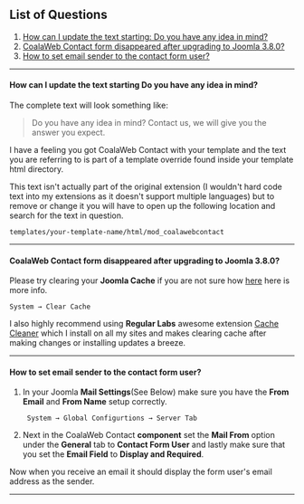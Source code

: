 ## List of Questions
1.  [How can I update the text starting: Do you have any idea in mind?](#q1)
2.  [CoalaWeb Contact form disappeared after upgrading to Joomla 3.8.0?](#q2)
2.  [How to set email sender to the contact form user?](#q3)

***

#### <a class="doc-top" name="q1"></a>How can I update the text starting **Do you have any idea in mind?**

The complete text will look something like:

> Do you have any idea in mind? Contact us, we will give you the answer you expect. 

I have a feeling you got CoalaWeb Contact with your template and the text you are referring to is part of a template override found inside your template html directory.

This text isn't actually part of the original extension (I wouldn't hard code text into my extensions as it doesn't support multiple languages) but to remove or change it you will have to open up the following location and search for the text in question.

    templates/your-template-name/html/mod_coalawebcontact

***

#### <a class="doc-top" name="q2"></a>CoalaWeb Contact form disappeared after upgrading to Joomla **3.8.0**?

Please try clearing your **Joomla Cache** if you are not sure how [here](https://docs.joomla.org/Help37:Site_Maintenance_Clear_Cache) here is more info.

    System → Clear Cache
    
I also highly recommend using **Regular Labs** awesome extension [Cache Cleaner](https://www.regularlabs.com/extensions/cachecleaner) which I install on all my sites and makes clearing cache after making changes or installing updates a breeze.

***

#### <a class="doc-top" name="q3"></a>How to set email sender to the contact form user?

1. In your Joomla **Mail Settings**(See Below) make sure you have the **From Email** and **From Name** setup correctly.

        System → Global Configurtions → Server Tab

2. Next in the CoalaWeb Contact **component** set the **Mail From** option under the **General** tab to **Contact Form User** and lastly make sure that you set the **Email Field** to **Display and Required**.

<div class="uk-alert">Now when you receive an email it should display the form user's email address as the sender.</div>

***